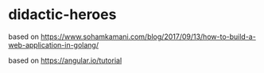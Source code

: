 # didactic-heroes
based on https://www.sohamkamani.com/blog/2017/09/13/how-to-build-a-web-application-in-golang/

based on https://angular.io/tutorial
